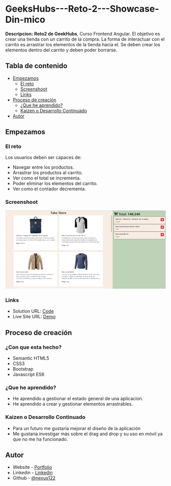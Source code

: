 # GeeksHubs---Reto-2---Showcase-Din-mico

**Descripcion:**
**Reto2 de GeekHubs**, Curso Frontend Angular.
El objetivo es crear una tienda con un carrito de la compra.
La forma de interactuar con el carrito es arrastrar los elementos de la tienda hacia el.
Se deben crear los elementos dentro del carrito y deben poder borrarse.

## Tabla de contenido
- [Empezamos](#Empezamos)
	- [El reto](#El-reto)
	- [Screenshoot](#Screenshoot)
	- [Links](#Links)
- [Proceso de creación](#Proceso-de-creación)
	- [¿Que he aprendido?](#¿Que-he-aprendido?)
	- [Kaizen o Desarrollo Continuado](#Kaizen-o-Desarrollo-Continuado)
- [Autor](#Autor)

## Empezamos
### El reto
Los usuarios deben ser capaces de:

- Navegar entre los productos.
- Arrastrar los productos al carrito.
- Ver como el total se incrementa.
- Poder eliminar los elementos del carrito.
- Ver como el contador decrementa.

### Screenshoot
![](./Captura2.png)

### Links
- Solution URL: [Code](https://github.com/nexus122/GeeksHubs---Reto-2---Showcase-Din-mico)
- Live Site URL: [Demo](https://nexus122.github.io/GeeksHubs---Reto-2---Showcase-Din-mico/)

## Proceso de creación
### ¿Con que esta hecho?
- Semantic HTML5
- CSS3
- Bootstrap
- Javascript ES6

### ¿Que he aprendido?
- He aprendido a gestionar el estado general de una aplicacion.
- He aprendido a crear y gestionar elementos arrastrables.

### Kaizen o Desarrollo Continuado
- Para un futuro me gustaría mejorar el diseño de la aplicación
- Me gustaria investigar más sobre el drag and drop y su uso en móvil ya que no me ha funcionado.


## Autor
- Website - [Portfolio](https://jp-curriculum.super.site/)
- Linkedin - [Linkedin](https://www.linkedin.com/in/juan-pablo-romero-pereira-523996101/)
- Github - [@nexus122](https://github.com/nexus122)
